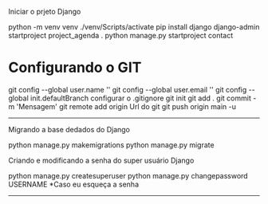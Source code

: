 Iniciar o prjeto Django     

python -m venv venv 
./venv/Scripts/activate
pip install django 
django-admin startproject project_agenda .
python manage.py startproject contact

# Configurando o GIT

git config --global user.name ''
git config --global user.email ''
git config --global init.defaultBranch 
configurar o .gitignore
git init
git add . <!-- para adicionar todos os arquivos -->
git commit -m 'Mensagem'
git remote add origin Url do git
git push origin main -u

*****

Migrando a base dedados do Django

python manage.py makemigrations
python manage.py migrate

Criando e modificando a senha do super usuário Django

python manage.py createsuperuser
python manage.py changepassword USERNAME *Caso eu esqueça a senha

*****
